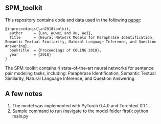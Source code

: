 ## SPM_toolkit
This repository contains code and data used in the following [paper](https://arxiv.org/abs/1806.04330):

	@inproceedings{lan2018toolkit,
	  author     = {Lan, Wuwei and Xu, Wei},
  	  title      = {Neural Network Models for Paraphrase Identification, Semantic Textual Similarity, Natural Language Inference, and Question Answering},
  	  booktitle  = {Proceedings of COLING 2018},
  	  year       = {2018}
  	} 
The SPM_toolkit contains 4 state-of-the-art neural networks for sentence pair modeling tasks, including: Paraphrase Identification, Semantic Textual Similarity, Natural Language Inference, and Question Answering.

## A few notes
1. The model was implemented with PyTorch 0.4.0 and Torchtext 0.1.1 .
2. Sample command to run (navigate to the model folder first): python main.py 
